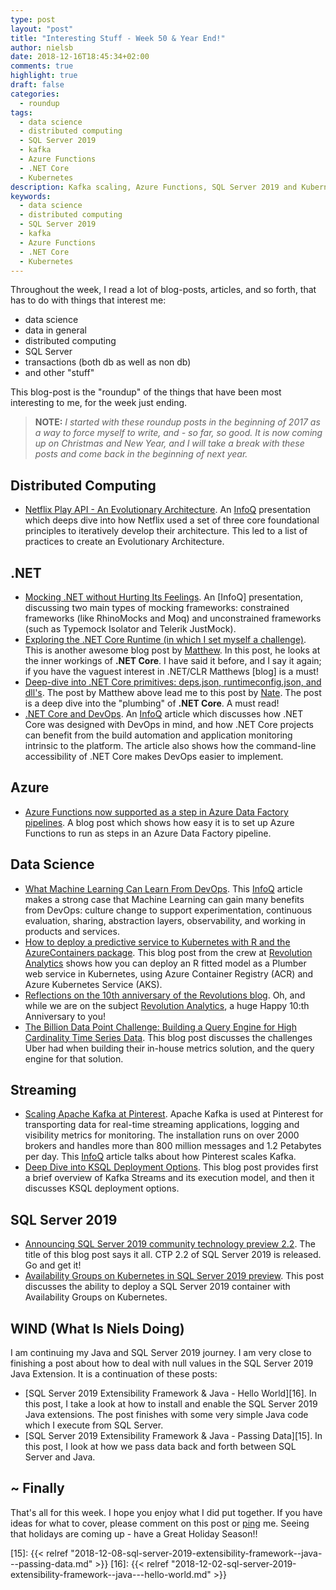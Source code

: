 ```yaml
---
type: post
layout: "post"
title: "Interesting Stuff - Week 50 & Year End!"
author: nielsb
date: 2018-12-16T18:45:34+02:00
comments: true
highlight: true
draft: false
categories:
  - roundup
tags:
  - data science
  - distributed computing
  - SQL Server 2019
  - kafka
  - Azure Functions
  - .NET Core
  - Kubernetes
description: Kafka scaling, Azure Functions, SQL Server 2019 and Kubernetes, and other interesting topics!
keywords:
  - data science
  - distributed computing
  - SQL Server 2019
  - kafka
  - Azure Functions
  - .NET Core
  - Kubernetes   
---
```


Throughout the week, I read a lot of blog-posts, articles, and so forth, that has to do with things that interest me:

* data science
* data in general
* distributed computing
* SQL Server
* transactions (both db as well as non db)
* and other "stuff"

This blog-post is the "roundup" of the things that have been most interesting to me, for the week just ending.

> **NOTE:** *I started with these roundup posts in the beginning of 2017 as a way to force myself to write, and - so far, so good. It is now coming up on Christmas and New Year, and I will take a break with these posts and come back in the beginning of next year.*

<!--more-->

## Distributed Computing

* [Netflix Play API - An Evolutionary Architecture][1]. An [InfoQ][iq] presentation which deeps dive into how Netflix used a set of three core foundational principles to iteratively develop their architecture. This led to a list of practices to create an Evolutionary Architecture.

## .NET

* [Mocking .NET without Hurting Its Feelings][2]. An [InfoQ] presentation, discussing two main types of mocking frameworks: constrained frameworks (like RhinoMocks and Moq) and unconstrained frameworks (such as Typemock Isolator and Telerik JustMock).
* [Exploring the .NET Core Runtime (in which I set myself a challenge)][3]. This is another awesome blog post by [Matthew][mattw]. In this post, he looks at the inner workings of **.NET Core**. I have said it before, and I say it again; if you have the vaguest interest in .NET/CLR Matthews [blog] is a must!
* [Deep-dive into .NET Core primitives: deps.json, runtimeconfig.json, and dll's][4]. The post by Matthew above lead me to this post by [Nate][natemc]. The post is a deep dive into the "plumbing" of **.NET Core**. A must read! 
* [.NET Core and DevOps][5]. An [InfoQ][iq] article which discusses how .NET Core was designed with DevOps in mind, and how .NET Core projects can benefit from the build automation and application monitoring intrinsic to the platform. The article also shows how the command-line accessibility of .NET Core makes DevOps easier to implement.

## Azure

* [Azure Functions now supported as a step in Azure Data Factory pipelines][6]. A blog post which shows how easy it is to set up Azure Functions to run as steps in an Azure Data Factory pipeline.

## Data Science

* [What Machine Learning Can Learn From DevOps][7]. This [InfoQ][iq] article makes a strong case that Machine Learning can gain many benefits from DevOps: culture change to support experimentation, continuous evaluation, sharing, abstraction layers, observability, and working in products and services.
* [How to deploy a predictive service to Kubernetes with R and the AzureContainers package][8]. This blog post from the crew at [Revolution Analytics][re] shows how you can deploy an R fitted model as a Plumber web service in Kubernetes, using Azure Container Registry (ACR) and Azure Kubernetes Service (AKS).
* [Reflections on the 10th anniversary of the Revolutions blog][9]. Oh, and while we are on the subject [Revolution Analytics][re], a huge Happy 10:th Anniversary to you!
* [The Billion Data Point Challenge: Building a Query Engine for High Cardinality Time Series Data][10]. This blog post discusses the challenges Uber had when building their in-house metrics solution, and the query engine for that solution.

## Streaming

* [Scaling Apache Kafka at Pinterest][11]. Apache Kafka is used at Pinterest for transporting data for real-time streaming applications, logging and visibility metrics for monitoring. The installation runs on over 2000 brokers and handles more than 800 million messages and 1.2 Petabytes per day. This [InfoQ][iq] article talks about how  Pinterest scales Kafka.
* [Deep Dive into KSQL Deployment Options][12]. This blog post provides first a brief overview of Kafka Streams and its execution model, and then it discusses KSQL deployment options.

## SQL Server 2019

* [Announcing SQL Server 2019 community technology preview 2.2][13]. The title of this blog post says it all. CTP 2.2 of SQL Server 2019 is released. Go and get it!
* [Availability Groups on Kubernetes in SQL Server 2019 preview][14]. This post discusses the ability to deploy a SQL Server 2019 container with Availability Groups on Kubernetes.

## WIND (What Is Niels Doing)

I am continuing my Java and SQL Server 2019 journey. I am very close to finishing a post about how to deal with null values in the SQL Server 2019 Java Extension. It is a continuation of these posts:

* [SQL Server 2019 Extensibility Framework & Java - Hello World][16]. In this post, I take a look at how to install and enable the SQL Server 2019 Java extensions. The post finishes with some very simple Java code which I execute from SQL Server.
* [SQL Server 2019 Extensibility Framework & Java - Passing Data][15]. In this post, I look at how we pass data back and forth between SQL Server and Java.

## ~ Finally

That's all for this week. I hope you enjoy what I did put together. If you have ideas for what to cover, please comment on this post or [ping][ma] me. Seeing that holidays are coming up - have a Great Holiday Season!!

[ma]: mailto:niels.it.berglund@gmail.com
[mp]: https://blog.acolyer.org
[iq]: https://www.infoq.com/
[ew]: http://sqlonice.com/
[re]: http://blog.revolutionanalytics.com
[sqsk]: https://www.sqlskills.com
[mdaveyblog]: https://mdavey.wordpress.com/
[charlblog]: https://charlla.com/
[mattblog]: https://mattwarren.org/

[jovpop]: https://twitter.com/JovanPop_MSFT
[bobw]: https://twitter.com/bobwardms
[revod]: https://twitter.com/revodavid
[lonny]: https://twitter.com/sqL_handLe
[ewtw]: https://twitter.com/sqlOnIce
[buckw]: https://twitter.com/BuckWoodyMSFT
[mattw]: https://twitter.com/matthewwarren
[murba]: https://twitter.com/muratdemirbas
[daveda]: https://twitter.com/davidthecoder
[adcol]: https://twitter.com/adriancolyer
[jesrod]: https://twitter.com/jrdothoughts
[tomaz]: https://twitter.com/tomaz_tsql
[dataart]: https://twitter.com/dataartisans
[luis]: https://twitter.com/luis_de_sousa
[benstop]: https://twitter.com/benstopford
[conflu]: https://twitter.com/confluentinc
[tylert]: https://twitter.com/tyler_treat
[andrewng]: https://twitter.com/AndrewYNg
[lawr]: https://twitter.com/bytezn
[jue]: https://twitter.com/b0rk
[yan]: https://twitter.com/theburningmonk
[danny]: https://twitter.com/g9yuayon
[rmoff]: https://twitter.com/rmoff
[ryansw]: https://twitter.com/ryanswanstrom
[pabloc]: https://twitter.com/pabloc_ds
[mklep]: https://twitter.com/martinkl
[mdavey]: https://twitter.com/matt_davey
[jboner]: https://twitter.com/jboner
[joeduff]: https://twitter.com/funcOfJoe
[charl]: https://twitter.com/charllamprecht
[dbricks]: https://twitter.com/databricks
[adsit]: https://twitter.com/SitnikAdam
[vicky]: https://twitter.com/vickyharp
[dscentral]: https://twitter.com/DataScienceCtrl
[natemc]: https://twitter.com/natemcmaster

[1]: https://www.infoq.com/presentations/netflix-play-api
[2]: https://www.infoq.com/presentations/net-mocking-framework
[3]: https://mattwarren.org/2018/12/13/Exploring-the-.NET-Core-Runtime/
[4]: https://natemcmaster.com/blog/2017/12/21/netcore-primitives/
[5]: https://www.infoq.com/articles/netcore-devops
[6]: https://azure.microsoft.com/en-us/blog/azure-functions-now-supported-as-a-step-in-azure-data-factory-pipelines/
[7]: https://www.infoq.com/articles/machine-learning-learn-devops
[8]: https://blog.revolutionanalytics.com/2018/12/azurecontainers.html
[9]: https://blog.revolutionanalytics.com/2018/12/ten-years-of-revolutions.html
[10]: https://eng.uber.com/billion-data-point-challenge
[11]: https://www.infoq.com/news/2018/12/pinterest-kafka-scaling
[12]: https://www.confluent.io/blog/deep-dive-ksql-deployment-options
[13]: https://cloudblogs.microsoft.com/sqlserver/2018/12/10/announcing-sql-server-2019-community-technology-preview-2-2/
[14]: https://cloudblogs.microsoft.com/sqlserver/2018/12/10/availability-groups-on-kubernetes-in-sql-server-2019-preview/
[15]: {{< relref "2018-12-08-sql-server-2019-extensibility-framework--java---passing-data.md" >}}
[16]: {{< relref "2018-12-02-sql-server-2019-extensibility-framework--java---hello-world.md" >}}